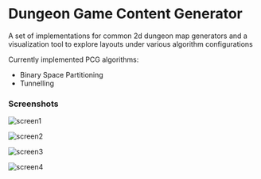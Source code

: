 # Dungeon Game Content Generator

A set of implementations for common 2d dungeon map generators and a visualization tool to explore layouts under various algorithm configurations

Currently implemented PCG algorithms:
* Binary Space Partitioning
* Tunnelling

### Screenshots

![screen1](https://imgur.com/uiAvygT.png)

![screen2](https://imgur.com/PIGetVt.png)

![screen3](https://imgur.com/TQ65jEJ.png)

![screen4](https://imgur.com/BCALRWN.png)
